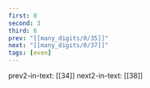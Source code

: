 ```yaml
---
first: 0
second: 3
third: 6
prev: "[[many_digits/0/35]]"
next: "[[many_digits/0/37]]"
tags: [even]
---
```

prev2-in-text: [[34]]
next2-in-text: [[38]]
